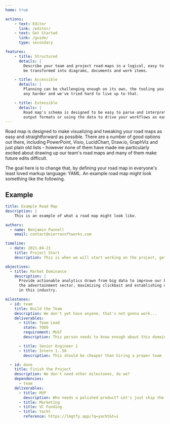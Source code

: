 ```yaml
---
home: true

actions:
    - text: Editor
      link: /editor/
    - text: Get Started
      link: /guide/
      type: secondary

features:
    - title: Structured
      details: |
        Describe your team and project road-maps in a logical, easy to understand, format which can then
        be transformed into diagrams, documents and work items.

    - title: Accessible
      details: |
        Planning can be challenging enough on its own, the tooling you use to manage it shouldn't make that
        any harder and we've tried hard to live up to that.

    - title: Extensible
      details: |
        Road map's schema is designed to be easy to parse and interpret, making the process of adding your own
        output formats or using the data to drive your workflows as easy as pie.
---
```



Road map is designed to make visualizing and tweaking your road maps as easy
and straightforward as possible. There are a number of good options out there,
including PowerPoint, Visio, LucidChart, Draw.io, GraphViz and just plain old
lists - however none of them have made me particularly excited about drawing
up our team's road maps and many of them make future edits difficult.

The goal here is to change that, by defining your road map in everyone's least
loved markup language: YAML. An example road map might look something like the
following.

## Example

```yaml
title: Example Road Map
description: |
    This is an example of what a road map might look like.

authors:
  - name: Benjamin Pannell
    email: contact@sierrasoftworks.com

timeline:
  - date: 2021-04-21
    title: Project Start
    description: This is when we will start working on the project, get the team ready!

objectives:
  - title: Market Dominance
    description: |
      Provide actionable analytics drawn from big data to improve our brand identity in
      the advertainment sector, maximizing clickbait and establishing ourselves as a disruptor
      in this industry.

milestones:
  - id: team
    title: Build the Team
    description: We don't yet have anyone, that's not gonna work...
    deliverables:
      - title: Team Lead
        state: TODO
        requirement: MUST
        description: This person needs to know enough about this domain to be able to run with the project.

      - title: Senior Engineer 1
      - title: Intern 1..50
        description: This should be cheaper than hiring a proper team (right?).

  - id: done
    title: Finish the Project
    description: We don't need other milestones, do we?
    dependencies:
      - team
    deliverables:
      - title: MVP
        description: Who needs a polished product? Let's just ship the MVP and call it done.
      - title: Marketing
      - title: VC Funding
      - title: Yacht
        reference: https://lmgtfy.app/?q=yacht&t=i
```


<ClientOnly>
    <Contributors repo="SierraSoftworks/roadmap" />
</ClientOnly>